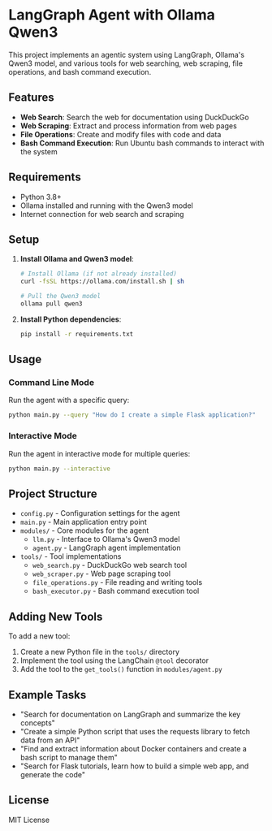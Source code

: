 # LangGraph Agent with Ollama Qwen3

This project implements an agentic system using LangGraph, Ollama's Qwen3 model, and various tools for web searching, web scraping, file operations, and bash command execution.

## Features

- **Web Search**: Search the web for documentation using DuckDuckGo
- **Web Scraping**: Extract and process information from web pages
- **File Operations**: Create and modify files with code and data
- **Bash Command Execution**: Run Ubuntu bash commands to interact with the system

## Requirements

- Python 3.8+
- Ollama installed and running with the Qwen3 model
- Internet connection for web search and scraping

## Setup

1. **Install Ollama and Qwen3 model**:
   ```bash
   # Install Ollama (if not already installed)
   curl -fsSL https://ollama.com/install.sh | sh
   
   # Pull the Qwen3 model
   ollama pull qwen3
   ```

2. **Install Python dependencies**:
   ```bash
   pip install -r requirements.txt
   ```

## Usage

### Command Line Mode

Run the agent with a specific query:

```bash
python main.py --query "How do I create a simple Flask application?"
```

### Interactive Mode

Run the agent in interactive mode for multiple queries:

```bash
python main.py --interactive
```

## Project Structure

- `config.py` - Configuration settings for the agent
- `main.py` - Main application entry point
- `modules/` - Core modules for the agent
  - `llm.py` - Interface to Ollama's Qwen3 model
  - `agent.py` - LangGraph agent implementation
- `tools/` - Tool implementations
  - `web_search.py` - DuckDuckGo web search tool
  - `web_scraper.py` - Web page scraping tool
  - `file_operations.py` - File reading and writing tools
  - `bash_executor.py` - Bash command execution tool

## Adding New Tools

To add a new tool:

1. Create a new Python file in the `tools/` directory
2. Implement the tool using the LangChain `@tool` decorator
3. Add the tool to the `get_tools()` function in `modules/agent.py`

## Example Tasks

- "Search for documentation on LangGraph and summarize the key concepts"
- "Create a simple Python script that uses the requests library to fetch data from an API"
- "Find and extract information about Docker containers and create a bash script to manage them"
- "Search for Flask tutorials, learn how to build a simple web app, and generate the code"

## License

MIT License
